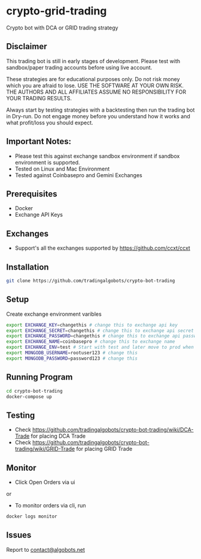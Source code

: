# crypto-grid-trading

Crypto bot with DCA or GRID trading strategy

## Disclaimer

This trading bot is still in early stages of development. Please test with sandbox/paper trading accounts before using live account.

These strategies are for educational purposes only. Do not risk money which you are afraid to lose. USE THE SOFTWARE AT YOUR OWN RISK. THE AUTHORS AND ALL AFFILIATES ASSUME NO RESPONSIBILITY FOR YOUR TRADING RESULTS.

Always start by testing strategies with a backtesting then run the trading bot in Dry-run. Do not engage money before you understand how it works and what profit/loss you should expect.

## Important Notes:

- Please test this against exchange sandbox environment if sandbox environment is supported.
- Tested on Linux and Mac Environment
- Tested against Coinbasepro and Gemini Exchanges

## Prerequisites

- Docker
- Exchange API Keys

## Exchanges

- Support's all the exchanges supported by https://github.com/ccxt/ccxt

## Installation

```sh
git clone https://github.com/tradingalgobots/crypto-bot-trading
```

## Setup

Create exchange environment varibles

```sh
export EXCHANGE_KEY=changethis # change this to exchange api key
export EXCHANGE_SECRET=changethis # change this to exchange api secret
export EXCHANGE_PASSWORD=changethis # change this to exchange api password. Only some exchanges require this.
export EXCHANGE_NAME=coinbasepro # change this to exchange name
export EXCHANGE_ENV=test # Start with test and later move to prod when comfortable
export MONGODB_USERNAME=rootuser123 # change this
export MONGODB_PASSWORD=password123 # change this
```

## Running Program

```sh
cd crypto-bot-trading
docker-compose up
```

## Testing

- Check https://github.com/tradingalgobots/crypto-bot-trading/wiki/DCA-Trade for placing DCA Trade
- Check https://github.com/tradingalgobots/crypto-bot-trading/wiki/GRID-Trade for placing GRID Trade

## Monitor
- Click Open Orders via ui 

or

- To monitor orders via cli, run

```sh
docker logs monitor
```
## Issues
Report to contact@algobots.net

